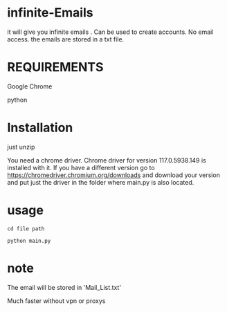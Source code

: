 # infinite-Emails

it will give you infinite emails . Can be used to create accounts. No email access. the emails are stored in a txt file.
# REQUIREMENTS

Google Chrome

python

# Installation

just unzip

You need a chrome driver. Chrome driver for version 117.0.5938.149 is installed with it. 
If you have a different version go to https://chromedriver.chromium.org/downloads and download your version and put just the driver in the folder where main.py is also located.

# usage

```cd file path```

```python main.py```

# note

The email will be stored in 'Mail_List.txt'

Much faster without vpn or proxys
